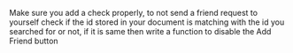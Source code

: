 Make sure you add a check properly, to not send a friend request to yourself check if the id stored in your document is matching with the id you searched for or not, if it is same then write a function to disable the Add Friend button
